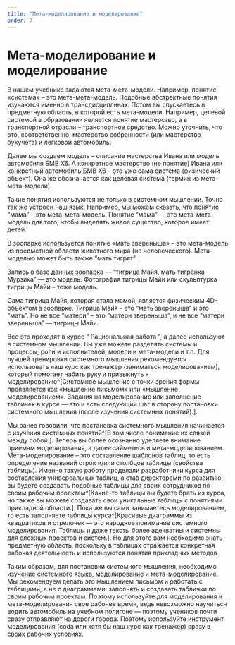 ```yaml
---
title: "Мета-моделирование и моделирование"
order: 7
---
```


# Мета-моделирование и моделирование

В нашем учебнике задаются мета-мета-модели. Например, понятие «система» – это мета-мета-модель. Подобные абстрактные понятия изучаются именно в трансдисциплинах. Потом вы спускаетесь в предметную область, в которой есть мета-модели. Например, целевой системой в образовании является понятие мастерство, а в транспортной отрасли – транспортное средство. Можно уточнить, что это, соответственно, мастерство собранности (или мастерство бухучета) и легковой автомобиль.

Далее мы создаем модель – описание мастерства Ивана или модель автомобиля БМВ Х6. А конкретное мастерство (не понятие) Ивана или конкретный автомобиль БМВ Х6 – это уже сама система (физический объект). Она же обозначается как целевая система (термин из мета-мета-модели).

Такие понятия используются не только в системном мышлении. Точно так же устроен наш язык. Например, мы можем сказать, что понятие “мама” – это мета-мета-модель. Понятие “мама” — это мета-мета-модель для того, чтобы выделять живое существо, которое имеет детей.

В зоопарке используется понятие «мать звереныша» – это мета-модель из предметной области животного мира (не человеческого). Мета-моделью может быть также “мать тигрят”.

Запись в базе данных зоопарка — “тигрица Майя, мать тигрёнка Мурзика” — это модель. Фотография тигрицы Майи или скульптурка тигрицы Майи – тоже модель.

Сама тигрица Майя, которая стала мамой, является физическим 4D-объектом в зоопарке. Тигрица Майя – это “мать зверёныша” и это “мать”. Но не все “матери” – это “матери звереныша”, и не все “матери звереныша” — тигрицы Майи.

Все это проходят в курсе “ Рациональная работа ”, а далее используют в системном мышлении. Вы уже можете разделять системы и процессы, роли и исполнителей, модели и мета-модели и т.п. Для лучшей тренировки системного мышления рекомендуется использовать наш курс как тренажер (заниматься моделированием), который помогает набить руку и привыкнуть к моделированию^[Системное мышление с точки зрения формы проявляется как «мышление письмом» или «мышление моделированием». Задания на моделирование или заполнение табличек в курсе — это и есть следующий шаг в сторону постановки системного мышления (после изучения системных понятий).].

Мы ранее говорили, что постановка системного мышления начинается с изучения системных понятий^[В том числе понимание их связей между собой.]. Теперь вы более осознанно уделяете внимание приемам моделирования, а далее займетесь и мета-моделированием. Мета-моделирование – это составление шаблонов таблиц, то есть определение названий строк и/или столбцов таблицы (свойства таблицы). Именно такую работу проделали разработчики курса для составления универсальных таблиц, а став директорами по развитию, вы будете создавать подобные таблицы для своих сотрудников по своим рабочим проектам^[Какие-то таблицы вы будете брать из курса, но также вы можете создавать свои уникальные таблицы с понятиями прикладной области.]. Пока же вы сами занимаетесь моделированием, то есть заполняете таблицы курса^[Красивые диаграммы из квадратиков и стрелочек — это народное понимание системного моделирования. Таблицы и даже тексты более адекватны и системны для сложных проектов и систем.]. Но для этого вам необходимо знать предметную область, поскольку в таблицах отражается конкретная рабочая деятельность и используются понятия прикладных методов.

Таким образом, для постановки системного мышления, необходимо изучение системного языка, моделирование и мета-моделирование. Мы рекомендуем делать это мышлением письмом и работать с таблицами, а не с диаграммами: заполнять и создавать таблички по своим рабочим проектам. Поэтому используйте для моделирования и мета-моделирования свое рабочее время, ведь невозможно научиться водить автомобиль на учебном полигоне — поэтому учеников почти сразу отправляют на дороги города. Поэтому используйте инструмент моделирования (coda или хотя бы наш курс как тренажер) сразу в своих рабочих условиях.